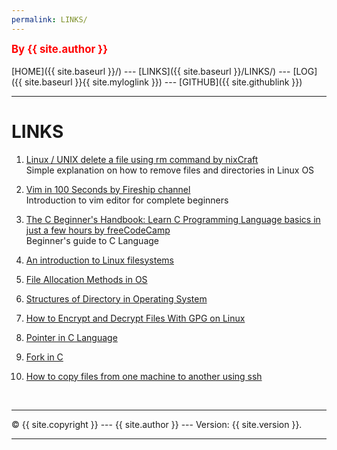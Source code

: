 ```yaml
---
permalink: LINKS/
---
```

<span style="color:red; font-weight:bold; font-size:larger;">By {{ site.author }}</span>
<br><br>
[HOME]({{ site.baseurl }}/) ---
[LINKS]({{ site.baseurl }}/LINKS/) ---
[LOG]({{ site.baseurl }}{{ site.myloglink }}) ---
[GITHUB]({{ site.githublink }})
<br>
<hr>

# LINKS

1. [Linux / UNIX delete a file using rm command by nixCraft](https://www.cyberciti.biz/faq/howto-linux-unix-delete-remove-file/)<br>
Simple explanation on how to remove files and directories in Linux OS<br>

2. [Vim in 100 Seconds by Fireship channel](https://www.youtube.com/watch?v=-txKSRn0qeA)<br>
Introduction to vim editor for complete beginners<br>

3. [The C Beginner's Handbook: Learn C Programming Language basics in just a few hours by freeCodeCamp](https://www.freecodecamp.org/news/the-c-beginners-handbook/#variables-and-types)<br>
Beginner's guide to C Language<br>

4. [An introduction to Linux filesystems](https://opensource.com/life/16/10/introduction-linux-filesystems)

5. [File Allocation Methods in OS](https://www.scaler.com/topics/file-allocation-methods-in-os/)

6. [Structures of Directory in Operating System](https://www.geeksforgeeks.org/structures-of-directory-in-operating-system/)

7. [How to Encrypt and Decrypt Files With GPG on Linux](https://www.howtogeek.com/427982/how-to-encrypt-and-decrypt-files-with-gpg-on-linux/)

8. [Pointer in C Language](https://www.guru99.com/c-pointers.html)

9. [Fork in C](https://www.interviewkickstart.com/learn/fork-in-c)

10. [How to copy files from one machine to another using ssh](https://unix.stackexchange.com/questions/106480/how-to-copy-files-from-one-machine-to-another-using-ssh)

<br>
<hr>
&copy; {{ site.copyright }} --- {{ site.author }} --- Version: {{ site.version }}.
<hr>
<br>
